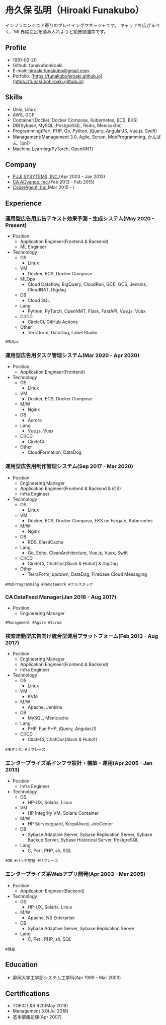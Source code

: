 # 舟久保 弘明（Hiroaki Funakubo）

インフラエンジニア寄りのプレイイングマネージャです。
キャリアを広げるべく、ML界隈に足を踏み入れようと絶賛勉強中です。

## Profile
- 1981-02-20
- Github: funakubohiroaki
- E-mail: hiroaki.funakubo@gmail.com
- Porfolio: [https://funakubohiroaki.github.io](https://funakubohiroaki.github.io)

## Skills
- Unix, Linux
- AWS, GCP
- Container(Docker, Docker Compose, Kubernetes, ECS, EKS)
- DB(Sybase, MySQL, PostgreSQL, Redis, Memcache)
- Programming(Perl, PHP, Go, Python, jQuery, AngularJS, Vue.js, Swift)
- Management(Management 3.0, Agile, Scrum, MobProgramming, かんばん, 1on1)
- Machine Learning(PyTorch, OpenNNT)

## Company
- [FUJI SYSYTEMS, INC.](https://www.fujisystems.co.jp/)(Apr 2003 - Jan 2013)
- [CA ADvance, Inc.](https://www.ca-adv.co.jp/)(Feb 2013 - Feb 2015)
- [CyberAgent, Inc.](https://www.cyberagent.co.jp/)(Mar 2015 - )

## Experience
### 運用型広告用広告テキスト効果予測・生成システム(May 2020 - Present)
- Position
  - Application Engineer(Frontend & Backend)
  - ML Engineer
- Technology
  - OS
    - Linux
  - VM
    - Docker, ECS, Docker Compose
  - MLOps
    - Cloud Dataflow, BigQuery, CloudRun, GCE, GCS, Jenkins, CloudNAT, Digdag
  - DB
    - Cloud SQL
  - Lang
    - Python, PyTorch, OpenNMT, Flask, FastAPI, Vue.js, Vuex
  - CI/CD
    - CircleCi, GitHub Actions
  - Other
    - Terraform, DataDog, Label Studio

```
#MLOps
```

### 運用型広告用タスク管理システム(Mar 2020 - Apr 2020)
- Position
  - Application Engineer(Frontend)
- Technology
  - OS
    - Linux
  - VM
    - Docker, ECS, Docker Compose
  - M/W
    - Nginx
  - DB
    - Aurora
  - Lang
    - Vue.js, Vuex
  - CI/CD
    - CircleCi
  - Other
    - CloudFormation, DataDog

### 運用型広告用制作管理システム(Sep 2017 - Mar 2020)
- Position
  - Engineering Manager
  - Application Engineer(Frontend & Backend & iOS)
  - Infra Engineer
- Technology
  - OS
    - Linux
  - VM
    - Docker, ECS, Docker Compose, EKS on Fargate, Kubernetes
  - M/W
    - Nginx
  - DB
    - RDS, ElastiCache
  - Lang
    - Go, Echo, CleanArchitecture, Vue.js, Vuex, Swift
  - CI/CD
    - CircleCi, ChatOps(Slack & Hubot) & DigDag
  - Other
    - TerraForm, updown, DataDog, Firebase Cloud Messaging

```
#MobProgramming #RemoteWork #フルスタック
```

### CA DataFeed Manager(Jan 2016 - Aug 2017)
- Position
  - Engineering Manager

```
#Management #Agile #Scrum
```

### 検索連動型広告向け統合型運用プラットフォーム(Feb 2013 - Aug 2017)
- Position
  - Engineering Manager
  - Application Engineer(Frontend & Backend)
  - Infra Engineer
- Technology
  - OS
    - Linux
  - VM
    - KVM
  - M/W
    - Apache, Jenkins
  - DB
    - MySQL, Memcache
  - Lang
    - PHP, FuelPHP, jQuery, AngularJS
  - CI/CD
    - CircleCi, ChatOps(Slack & Hubot)

```
#モダン化 #リプレース
```

### エンタープライズ系インフラ設計・構築・運用(Apr 2005 - Jan 2013)
- Position
  - Infra Engineer
- Technology
  - OS
    - HP-UX, Solaris, Linux
  - VM
    - HP Integrity VM, Solaris Container
  - M/W
    - HP Serviceguard, KeepAlived, JobCenter
  - DB
    - Sybase Adaptive Server, Sybase Replication Server, Sybase Backup Server, Sybase Historical Server, PostgreSQL
  - Lang
    - C, Perl, PHP, sh, SQL

```
#DB #バッチ管理 #リプレース
```

### エンタープライズ系Webアプリ開発(Apr 2003 - Mar 2005)
- Position
  - Application Engineer(Backend)
- Technology
  - OS
    - HP-UX, Solaris, Linux
  - M/W
    - Apache, NS Enterprise
  - DB
    - Sybase Adaptive Server, Sybase Replication Server
  - Lang
    - C, Perl, PHP, sh, SQL

```
#課金
```

## Education
- 静岡大学工学部システム工学科(Apr 1999 - Mar 2003)

## Certifications
- TOEIC L&R 620(May 2019)
- Management 3.0(Jul 2018)
- 基本情報処理(Apr 2007)
